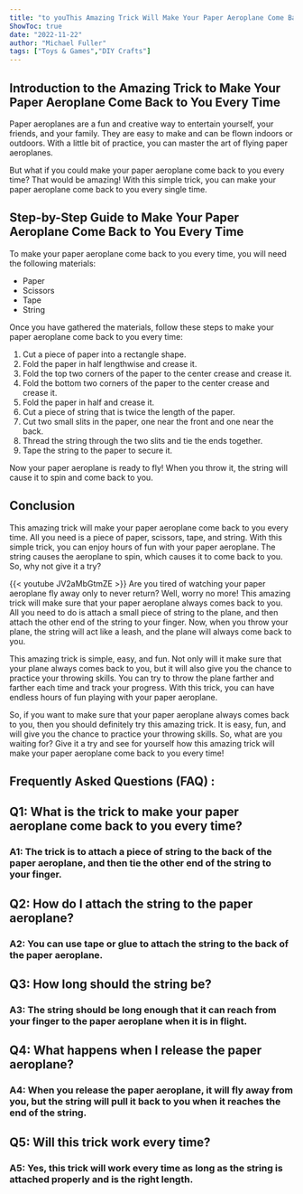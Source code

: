 ```yaml
---
title: "to youThis Amazing Trick Will Make Your Paper Aeroplane Come Back to You Every Time!"
ShowToc: true 
date: "2022-11-22"
author: "Michael Fuller" 
tags: ["Toys & Games","DIY Crafts"]
---
```

## Introduction to the Amazing Trick to Make Your Paper Aeroplane Come Back to You Every Time

Paper aeroplanes are a fun and creative way to entertain yourself, your friends, and your family. They are easy to make and can be flown indoors or outdoors. With a little bit of practice, you can master the art of flying paper aeroplanes.

But what if you could make your paper aeroplane come back to you every time? That would be amazing! With this simple trick, you can make your paper aeroplane come back to you every single time.

## Step-by-Step Guide to Make Your Paper Aeroplane Come Back to You Every Time

To make your paper aeroplane come back to you every time, you will need the following materials:

- Paper
- Scissors
- Tape
- String

Once you have gathered the materials, follow these steps to make your paper aeroplane come back to you every time:

1. Cut a piece of paper into a rectangle shape.
2. Fold the paper in half lengthwise and crease it.
3. Fold the top two corners of the paper to the center crease and crease it.
4. Fold the bottom two corners of the paper to the center crease and crease it.
5. Fold the paper in half and crease it.
6. Cut a piece of string that is twice the length of the paper.
7. Cut two small slits in the paper, one near the front and one near the back.
8. Thread the string through the two slits and tie the ends together.
9. Tape the string to the paper to secure it.

Now your paper aeroplane is ready to fly! When you throw it, the string will cause it to spin and come back to you.

## Conclusion

This amazing trick will make your paper aeroplane come back to you every time. All you need is a piece of paper, scissors, tape, and string. With this simple trick, you can enjoy hours of fun with your paper aeroplane. The string causes the aeroplane to spin, which causes it to come back to you. So, why not give it a try?

{{< youtube JV2aMbGtmZE >}} 
Are you tired of watching your paper aeroplane fly away only to never return? Well, worry no more! This amazing trick will make sure that your paper aeroplane always comes back to you. All you need to do is attach a small piece of string to the plane, and then attach the other end of the string to your finger. Now, when you throw your plane, the string will act like a leash, and the plane will always come back to you.

This amazing trick is simple, easy, and fun. Not only will it make sure that your plane always comes back to you, but it will also give you the chance to practice your throwing skills. You can try to throw the plane farther and farther each time and track your progress. With this trick, you can have endless hours of fun playing with your paper aeroplane.

So, if you want to make sure that your paper aeroplane always comes back to you, then you should definitely try this amazing trick. It is easy, fun, and will give you the chance to practice your throwing skills. So, what are you waiting for? Give it a try and see for yourself how this amazing trick will make your paper aeroplane come back to you every time!

## Frequently Asked Questions (FAQ) :
<h2>Q1: What is the trick to make your paper aeroplane come back to you every time?</h2>

<h3>A1: The trick is to attach a piece of string to the back of the paper aeroplane, and then tie the other end of the string to your finger.</h3>

<h2>Q2: How do I attach the string to the paper aeroplane?</h2>

<h3>A2: You can use tape or glue to attach the string to the back of the paper aeroplane.</h3>

<h2>Q3: How long should the string be?</h2>

<h3>A3: The string should be long enough that it can reach from your finger to the paper aeroplane when it is in flight.</h3>

<h2>Q4: What happens when I release the paper aeroplane?</h2>

<h3>A4: When you release the paper aeroplane, it will fly away from you, but the string will pull it back to you when it reaches the end of the string.</h3>

<h2>Q5: Will this trick work every time?</h2>

<h3>A5: Yes, this trick will work every time as long as the string is attached properly and is the right length.</h3>





